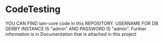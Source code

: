 # CodeTesting
YOU CAN FIND iam-core code in this REPOSITORY.
USERNAME FOR DB DERBY INSTANCE IS "admin" 
AND PASSWORD IS "admin".
Further information is in Documentation that is attached in this project

